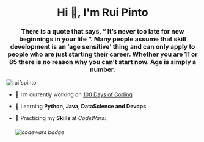 <h1 align="center">Hi 👋, I'm Rui Pinto</h1>
<h3 align="center">There is a quote that says, “ It’s never too late for new beginnings in your life ”. Many people assume that skill development is an ‘age sensitive’ thing and can only apply to people who are just starting their career. Whether you are 11 or 85 there is no reason why you can’t start now. Age is simply a number. </h3>

<p align="left"> <img src="https://komarev.com/ghpvc/?username=ruifspinto&label=Profile%20views&color=0e75b6&style=flat" alt="ruifspinto" /> </p>



- 🔭 I’m currently working on [100 Days of Coding](https://github.com/RuiFSP/100-days-of-code)

- 🌱 Learning **Python, Java, DataScience and Devops**

- 🦾 Practicing my **Skills** at <em>CodeWars</em>:
    ###### <img src="https://www.codewars.com/users/rui3/badges/large" alt="codewars badge">


